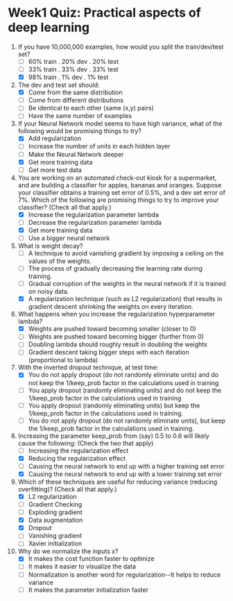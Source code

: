 # Week1 Quiz: Practical aspects of deep learning

1. If you have 10,000,000 examples, how would you split the train/dev/test set?
   - [ ] 60% train . 20% dev . 20% test
   - [ ] 33% train . 33% dev . 33% test
   - [x] 98% train . 1% dev . 1% test
 
2. The dev and test set should:
   - [x] Come from the same distribution
   - [ ] Come from different distributions
   - [ ] Be identical to each other (same (x,y) pairs)
   - [ ] Have the same number of examples

3. If your Neural Network model seems to have high variance, what of the following would be promising things to try?
   - [x] Add regularization
   - [ ] Increase the number of units in each hidden layer
   - [ ] Make the Neural Network deeper
   - [x] Get more training data
   - [ ] Get more test data
   
4. You are working on an automated check-out kiosk for a supermarket, and are building a classifier for apples, bananas and oranges. Suppose your classifier obtains a training set error of 0.5%, and a dev set error of 7%. Which of the following are promising things to try to improve your classifier? (Check all that apply.)
   - [x] Increase the regularization parameter lambda
   - [ ] Decrease the regularization parameter lambda
   - [x] Get more training data
   - [ ] Use a bigger neural network
   
5. What is weight decay?
   - [ ] A technique to avoid vanishing gradient by imposing a ceiling on the values of the weights.
   - [ ] The process of gradually decreasing the learning rate during training.
   - [ ] Gradual corruption of the weights in the neural network if it is trained on noisy data.
   - [x] A regularization technique (such as L2 regularization) that results in gradient descent shrinking the weights on every iteration.

6. What happens when you increase the regularization hyperparameter lambda?
   - [x] Weights are pushed toward becoming smaller (closer to 0)
   - [ ] Weights are pushed toward becoming bigger (further from 0)
   - [ ] Doubling lambda should roughly result in doubling the weights
   - [ ] Gradient descent taking bigger steps with each iteration (proportional to lambda)

7. With the inverted dropout technique, at test time:
   - [x] You do not apply dropout (do not randomly eliminate units) and do not keep the 1/keep_prob factor in the calculations used in training
   - [ ] You apply dropout (randomly eliminating units) and do not keep the 1/keep_prob factor in the calculations used in training
   - [ ] You apply dropout (randomly eliminating units) but keep the 1/keep_prob factor in the calculations used in training.
   - [ ] You do not apply dropout (do not randomly eliminate units), but keep the 1/keep_prob factor in the calculations used in training.
   
8. Increasing the parameter keep_prob from (say) 0.5 to 0.6 will likely cause the following: (Check the two that apply)
   - [ ] Increasing the regularization effect
   - [x] Reducing the regularization effect
   - [ ] Causing the neural network to end up with a higher training set error
   - [x] Causing the neural network to end up with a lower training set error

9. Which of these techniques are useful for reducing variance (reducing overfitting)? (Check all that apply.)
   - [x] L2 regularization
   - [ ] Gradient Checking
   - [ ] Exploding gradient
   - [x] Data augmentation
   - [x] Dropout
   - [ ] Vanishing gradient
   - [ ] Xavier initialization

10. Why do we normalize the inputs x?
     - [x] It makes the cost function faster to optimize
     - [ ] It makes it easier to visualize the data
     - [ ] Normalization is another word for regularization--It helps to reduce variance
     - [ ] It makes the parameter initialization faster
